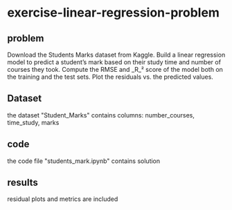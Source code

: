 # exercise-linear-regression-problem

## problem
Download the Students Marks dataset from Kaggle. Build a linear regression model to predict a student’s mark based on their study time and number of courses they took. Compute the RMSE and _R_² score of the model both on the training and the test sets. Plot the residuals vs. the predicted values.

## Dataset
the dataset "Student_Marks" contains columns: number_courses,  time_study, marks

## code
the code file "students_mark.ipynb" contains solution

## results
residual plots and metrics are included
